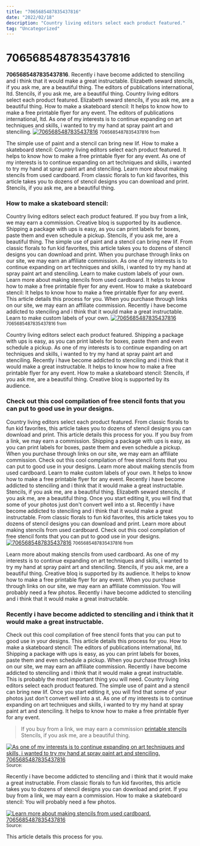```yaml
---
title: "7065685487835437816"
date: "2022/02/18"
description: "Country living editors select each product featured."
tag: "Uncategorized"
---
```


# 7065685487835437816
**7065685487835437816**. Recently i have become addicted to stenciling and i think that it would make a great instructable. Elizabeth seward stencils, if you ask me, are a beautiful thing. The editors of publications international, ltd. Stencils, if you ask me, are a beautiful thing. Country living editors select each product featured.
Elizabeth seward stencils, if you ask me, are a beautiful thing. How to make a skateboard stencil: It helps to know how to make a free printable flyer for any event. The editors of publications international, ltd. As one of my interests is to continue expanding on art techniques and skills, i wanted to try my hand at spray paint art and stenciling.
[![7065685487835437816](S-15112 "7065685487835437816")](S-15112)
<small>7065685487835437816 from </small>

The simple use of paint and a stencil can bring new lif. How to make a skateboard stencil: Country living editors select each product featured. It helps to know how to make a free printable flyer for any event. As one of my interests is to continue expanding on art techniques and skills, i wanted to try my hand at spray paint art and stenciling. Learn more about making stencils from used cardboard. From classic florals to fun kid favorites, this article takes you to dozens of stencil designs you can download and print. Stencils, if you ask me, are a beautiful thing.

### How to make a skateboard stencil:
Country living editors select each product featured. If you buy from a link, we may earn a commission. Creative bloq is supported by its audience. Shipping a package with ups is easy, as you can print labels for boxes, paste them and even schedule a pickup. Stencils, if you ask me, are a beautiful thing. The simple use of paint and a stencil can bring new lif. From classic florals to fun kid favorites, this article takes you to dozens of stencil designs you can download and print. When you purchase through links on our site, we may earn an affiliate commission. As one of my interests is to continue expanding on art techniques and skills, i wanted to try my hand at spray paint art and stenciling. Learn to make custom labels of your own. Learn more about making stencils from used cardboard. It helps to know how to make a free printable flyer for any event. How to make a skateboard stencil:
It helps to know how to make a free printable flyer for any event. This article details this process for you. When you purchase through links on our site, we may earn an affiliate commission. Recently i have become addicted to stenciling and i think that it would make a great instructable. Learn to make custom labels of your own.
[![7065685487835437816](S-15112 "7065685487835437816")](S-15112)
<small>7065685487835437816 from </small>

Country living editors select each product featured. Shipping a package with ups is easy, as you can print labels for boxes, paste them and even schedule a pickup. As one of my interests is to continue expanding on art techniques and skills, i wanted to try my hand at spray paint art and stenciling. Recently i have become addicted to stenciling and i think that it would make a great instructable. It helps to know how to make a free printable flyer for any event. How to make a skateboard stencil: Stencils, if you ask me, are a beautiful thing. Creative bloq is supported by its audience.

### Check out this cool compilation of free stencil fonts that you can put to good use in your designs.
Country living editors select each product featured. From classic florals to fun kid favorites, this article takes you to dozens of stencil designs you can download and print. This article details this process for you. If you buy from a link, we may earn a commission. Shipping a package with ups is easy, as you can print labels for boxes, paste them and even schedule a pickup. When you purchase through links on our site, we may earn an affiliate commission. Check out this cool compilation of free stencil fonts that you can put to good use in your designs. Learn more about making stencils from used cardboard. Learn to make custom labels of your own. It helps to know how to make a free printable flyer for any event. Recently i have become addicted to stenciling and i think that it would make a great instructable. Stencils, if you ask me, are a beautiful thing. Elizabeth seward stencils, if you ask me, are a beautiful thing.
Once you start editing it, you will find that some of your photos just don&#039;t convert well into a st. Recently i have become addicted to stenciling and i think that it would make a great instructable. From classic florals to fun kid favorites, this article takes you to dozens of stencil designs you can download and print. Learn more about making stencils from used cardboard. Check out this cool compilation of free stencil fonts that you can put to good use in your designs.
[![7065685487835437816](S-15112 "7065685487835437816")](S-15112)
<small>7065685487835437816 from </small>

Learn more about making stencils from used cardboard. As one of my interests is to continue expanding on art techniques and skills, i wanted to try my hand at spray paint art and stenciling. Stencils, if you ask me, are a beautiful thing. Creative bloq is supported by its audience. It helps to know how to make a free printable flyer for any event. When you purchase through links on our site, we may earn an affiliate commission. You will probably need a few photos. Recently i have become addicted to stenciling and i think that it would make a great instructable.

### Recently i have become addicted to stenciling and i think that it would make a great instructable.
Check out this cool compilation of free stencil fonts that you can put to good use in your designs. This article details this process for you. How to make a skateboard stencil: The editors of publications international, ltd. Shipping a package with ups is easy, as you can print labels for boxes, paste them and even schedule a pickup. When you purchase through links on our site, we may earn an affiliate commission. Recently i have become addicted to stenciling and i think that it would make a great instructable. This is probably the most important thing you will need. Country living editors select each product featured. The simple use of paint and a stencil can bring new lif. Once you start editing it, you will find that some of your photos just don&#039;t convert well into a st. As one of my interests is to continue expanding on art techniques and skills, i wanted to try my hand at spray paint art and stenciling. It helps to know how to make a free printable flyer for any event.

> If you buy from a link, we may earn a commission [printable stencils](https://tinahoover871a.blogspot.com/2022/09/40-printable-stencil-patterns-for-many.html) Stencils, if you ask me, are a beautiful thing.

[![As one of my interests is to continue expanding on art techniques and skills, i wanted to try my hand at spray paint art and stenciling. 7065685487835437816](https://www.uline.com/Product/Detail/S-15112/Stencils-and-Supplies/Brass-Stencils-Letters-and-Numbers-4?pricode=WB2005 "7065685487835437816")](S-15112)
<small>Source: </small>

Recently i have become addicted to stenciling and i think that it would make a great instructable. From classic florals to fun kid favorites, this article takes you to dozens of stencil designs you can download and print. If you buy from a link, we may earn a commission. How to make a skateboard stencil: You will probably need a few photos.

[![Learn more about making stencils from used cardboard. 7065685487835437816](https://www.uline.com/Product/Detail/S-15112/Stencils-and-Supplies/Brass-Stencils-Letters-and-Numbers-4?pricode=WB2005 "7065685487835437816")](S-15112)
<small>Source: </small>

This article details this process for you.
